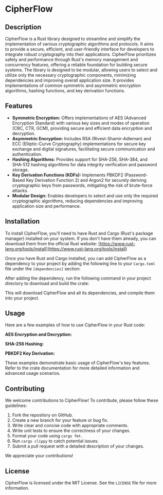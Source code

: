 # CipherFlow

## Description

CipherFlow is a Rust library designed to streamline and simplify the implementation of various cryptographic algorithms and protocols. It aims to provide a secure, efficient, and user-friendly interface for developers to integrate robust cryptography into their applications. CipherFlow prioritizes safety and performance through Rust's memory management and concurrency features, offering a reliable foundation for building secure systems. The library is designed to be modular, allowing users to select and utilize only the necessary cryptographic components, minimizing dependencies and improving overall application size. It provides implementations of common symmetric and asymmetric encryption algorithms, hashing functions, and key derivation functions.

## Features

*   **Symmetric Encryption:** Offers implementations of AES (Advanced Encryption Standard) with various key sizes and modes of operation (CBC, CTR, GCM), providing secure and efficient data encryption and decryption.
*   **Asymmetric Encryption:** Includes RSA (Rivest-Shamir-Adleman) and ECC (Elliptic-Curve Cryptography) implementations for secure key exchange and digital signatures, facilitating secure communication and authentication.
*   **Hashing Algorithms:** Provides support for SHA-256, SHA-384, and SHA-512 hashing algorithms for data integrity verification and password storage.
*   **Key Derivation Functions (KDFs):** Implements PBKDF2 (Password-Based Key Derivation Function 2) and Argon2 for securely deriving cryptographic keys from passwords, mitigating the risk of brute-force attacks.
*   **Modular Design:** Enables developers to select and use only the required cryptographic algorithms, reducing dependencies and improving application size and performance.

## Installation

To install CipherFlow, you'll need to have Rust and Cargo (Rust's package manager) installed on your system. If you don't have them already, you can download them from the official Rust website: [https://www.rust-lang.org/tools/install](https://www.rust-lang.org/tools/install)

Once you have Rust and Cargo installed, you can add CipherFlow as a dependency to your project by adding the following line to your `Cargo.toml` file under the `[dependencies]` section:



After adding the dependency, run the following command in your project directory to download and build the crate:



This will download CipherFlow and all its dependencies, and compile them into your project.

## Usage

Here are a few examples of how to use CipherFlow in your Rust code:

**AES Encryption and Decryption:**



**SHA-256 Hashing:**



**PBKDF2 Key Derivation:**



These examples demonstrate basic usage of CipherFlow's key features.  Refer to the crate documentation for more detailed information and advanced usage scenarios.

## Contributing

We welcome contributions to CipherFlow! To contribute, please follow these guidelines:

1.  Fork the repository on GitHub.
2.  Create a new branch for your feature or bug fix.
3.  Write clear and concise code with appropriate comments.
4.  Write unit tests to ensure the correctness of your changes.
5.  Format your code using `cargo fmt`.
6.  Run `cargo clippy` to catch potential issues.
7.  Submit a pull request with a detailed description of your changes.

We appreciate your contributions!

## License

CipherFlow is licensed under the MIT License. See the `LICENSE` file for more information.